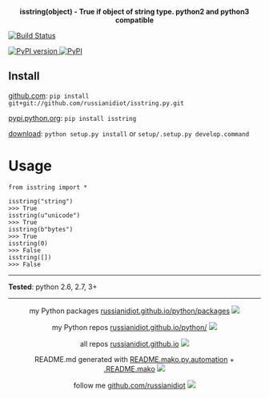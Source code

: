 <p align="center">
	<b>isstring(object) - True if object of string type. python2 and python3 compatible</b>
</p>

<p>
	<a href="https://travis-ci.org/russianidiot/isstring.py" class="reference external">
		<img src="https://travis-ci.org/russianidiot/isstring.py.svg?branch=master" alt="Build Status">
	</a>
	<!--
	<a href="https://codecov.io/github/russianidiot/isstring.py/">
		<img src="https://img.shields.io/codecov/c/github/russianidiot/isstring.py.svg" alt="Codecov">
	</a>
	-->
</p>
<p>
	<a href="http://badge.fury.io/py/isstring" class="reference external">
		<img src="https://badge.fury.io/py/isstring.svg" alt="PyPI version">
	</a>
	<a href="https://pypi.python.org/pypi/isstring">
		<img src="https://img.shields.io/pypi/pyversions/isstring.svg" alt="PyPI">
	</a>

</p>

	
Install
-------

[github.com](http://github.com/russianidiot/isstring.py):
`pip install git+git://github.com/russianidiot/isstring.py.git`

[pypi.python.org](https://pypi.python.org): `pip install isstring`

[download](https://github.com/russianidiot/isstring.py/archive/master.zip): `python setup.py install` or `setup/.setup.py develop.command` 

	

	

Usage 
=====
```
from isstring import *

isstring("string")
>>> True
isstring(u"unicode")
>>> True
isstring(b"bytes")
>>> True
isstring(0)
>>> False
isstring([])
>>> False
```

---

**Tested**: python 2.6, 2.7, 3+

---

<p align="center">
my Python packages 
<a href="http://russianidiot.github.io/python/packages">russianidiot.github.io/python/packages</a> <img src="http://russianidiot.github.io/images/python/16.png" />
</p>
<p align="center">
my Python repos <a href="http://russianidiot.github.io/python/">russianidiot.github.io/python/</a>
<img src="http://russianidiot.github.io/images/python/16.png" />
</p>

<p align="center">
	all repos <a href="http://russianidiot.github.io/">russianidiot.github.io</a> <img src="http://russianidiot.github.io/images/star/16.png" />
</p>

<p align="center">
	README.md generated with <a href="https://github.com/russianidiot/README.mako.py.automation">README.mako.py.automation</a> + <a href="https://github.com/russianidiot/.README.mako">.README.mako</a> 
<img src="http://russianidiot.github.io/images/book/16.png">
</p>

<p align="center">
	follow me <a href="http://github.com/russianidiot">github.com/russianidiot</a>
<img src="http://russianidiot.github.io/images/github/16.png" />
</p>